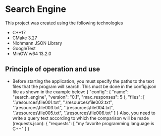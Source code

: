 # Search Engine

This project was created using the following technologies
- C++17
- CMake 3.27
- Nlohmann JSON Library
- GoogleTest
- MinGW w64 13.2.0

## Principle of operation and use
* Before starting the application, you must specify the paths to the text files that the program will search. This must be done in the config.json file as shown in the example below:
{
  "config": {
    "name": "search_engine",
    "version": "0.1",
    "max_responses": 5
  },
  "files": [
    ".\\resources\\file001.txt",
    ".\\resources\\file002.txt",
    ".\\resources\\file003.txt",
    ".\\resources\\file004.txt",
    ".\\resources\\file005.txt",
    ".\\resources\\file006.txt"
  ]
}
Also, you need to write a query text according to which the comparison will be made (requests.json):
{
  "requests": [
    "my favorite programming language is С++"
  ]
}
